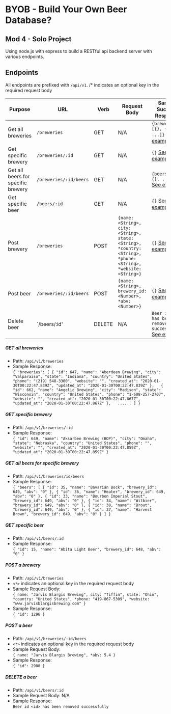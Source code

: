 # BYOB - Build Your Own Beer Database?

## Mod 4 - Solo Project

Using node.js with express to build a RESTful api backend server with various endpoints.

## Endpoints  
All endpoints are prefixed with `/api/v1`.
/* indicates an optional key in the required request body


| Purpose | URL | Verb | Request Body | Sample Success Response |
|----|----|----|----|----|
| Get all breweries |`/breweries`| GET | N/A | `{breweries: [{}, {}, ...]}`   [See example](#all_breweries) |
| Get specific brewery |`/breweries/:id`| GET | N/A | `{}` [See example](#one_brewery) |
| Get all beers for specific brewery |`/breweries/:id/beers`| GET | N/A | `{beers: [{}, {}, ...]}`    [See example](#all_beers_by_brewery) |
| Get specific beer |`/beers/:id`| GET | N/A | `{}`  [See example](#one_beer) |
| Post brewery |`/breweries`| POST | `{name: <String>, city: <String>, state: <String>, *country: <String>, *phone: <String>, *website: <String>}` | `{}` [See example](#post_brewery) |
| Post beer |`/breweries/:id/beers`| POST | `{name: <String>, brewery_id: <Number>, *abv: <Number>}` | `{}` [See example](#post_beer) |
| Delete beer |`/beers/:id'| DELETE | N/A | `Beer id <id> has been removed successfully`    [See example](#delete_brewery) |


##### <a name="all_breweries"></a> GET all breweries
- Path: `/api/v1/breweries`
- Sample Response:  
`{
  "breweries":
  [ {
        "id": 647,
        "name": "Aberdeen Brewing",
        "city": "Valparaiso",
        "state": "Indiana",
        "country": "United States",
        "phone": "(219) 548-3300",
        "website": "",
        "created_at": "2020-01-30T00:22:47.839Z",
        "updated_at": "2020-01-30T00:22:47.839Z"
    },  
    {
        "id": 662,
        "name": "Angelic Brewing",
        "city": "Madison",
        "state": "Wisconsin",
        "country": "United States",
        "phone": "1-608-257-2707",
        "website": "",
        "created_at": "2020-01-30T00:22:47.867Z",
        "updated_at": "2020-01-30T00:22:47.867Z"
    },  
    ...... ]
}`

##### <a name="one_brewery"></a> GET specific brewery
- Path: `/api/v1/breweries/:id`
- Sample Response:  
`{
    "id": 649,
    "name": "Aksarben Brewing (BOP)",
    "city": "Omaha",
    "state": "Nebraska",
    "country": "United States",
    "phone": "",
    "website": "",
    "created_at": "2020-01-30T00:22:47.859Z",
    "updated_at": "2020-01-30T00:22:47.859Z"
}`

##### <a name="all_beers_by_brewery"></a> GET all beers for specific brewery
- Path: `/api/v1/breweries/id/beers`
- Sample Response:  
`{
    "beers": [
        {
            "id": 35,
            "name": "Bavarian Bock",
            "brewery_id": 649,
            "abv": "0"
        },
        {
            "id": 36,
            "name": "Heater",
            "brewery_id": 649,
            "abv": "0"
        },
        {
            "id": 33,
            "name": "Bourbon Imperial Stout",
            "brewery_id": 649,
            "abv": "0"
        },
        {
            "id": 34,
            "name": "Witbier",
            "brewery_id": 649,
            "abv": "0"
        },
        {
            "id": 38,
            "name": "Brout",
            "brewery_id": 649,
            "abv": "0"
        },
        {
            "id": 37,
            "name": "Harvest Brown",
            "brewery_id": 649,
            "abv": "0"
        }
    ]
}`

##### <a name="one-beer"></a> GET specific beer
- Path: `/api/v1/beers/:id`
- Sample Response:  
`{
  "id": 15,
  "name": "Abita Light Beer",
  "brewery_id": 648,
  "abv": "0"
}`

##### <a name="post_brewery"></a> POST a brewery
  - Path: `/api/v1/breweries`
  - `<*>` indicates an optional key in the required request body
  - Sample Request Body:  
`{
  name: "Jarvis Blargis Brewing",
  city: "Tiffin",
  state: "Ohio",
  *country: "United States",
  *phone: "419-867-5309",
  *website: "www.jarvisblargisbrewing.com"
}`
  - Sample Response:  
`{
  "id": 1296
}`

##### <a name="post_beer"></a> POST a beer
  - Path: `/api/v1/breweries/:id/beers`
  - `<*>` indicates an optional key in the required request body
  - Sample Request Body:  
`{
  name: "Jarvis Blargis Brewing",
  *abv: 5.4
}`
  - Sample Response:  
`{
  "id": 2900
}`

##### <a name="delete_beer"></a> DELETE a beer
  - Path: `/api/v1/beers/:id`
  - Sample Request Body: N/A
  - Sample Response:  
`Beer id <id> has been removed successfully`
